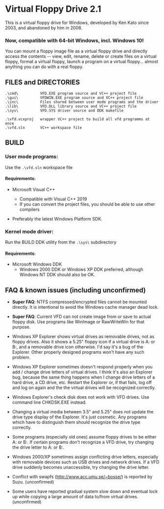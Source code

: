 # Virtual Floppy Drive 2.1
This is a virtual floppy drive for Windows, developed by Ken Kato since 2003, and abandoned by him in 2008.

### Now, compatible with 64-bit Windows, incl. Windows 10!

You can mount a floppy image file as a virtual floppy drive and directly access the contents -- view, edit, rename, delete or create files on a virtual floppy, format a virtual floppy, launch a program on a virtual floppy... almost anything you can do with a real floppy.

## FILES and DIRECTORIES

    .\cmd\          VFD.EXE program source and VC++ project file
    .\gui\          VFDWIN.EXE program source and VC++ project file
    .\inc\          Files shared between user mode programs and the driver
    .\lib\          VFD.DLL library source and VC++ project file
    .\sys\          VFD.SYS driver source and DDK makefile

    .\vfd.vcxproj   wrapper VC++ project to build all vfd programms at once
    .\vfd.sln       VC++ workspace file

## BUILD

### User mode programs:

Use the `.\vfd.sln` workspace file

#### Requirements:
   -    Microsoft Visual C++
        - Compatible with Visual C++ 2019
        - If you can convert the project files, you should be able to use
          other compilers

   -    Preferably the latest Windows Platform SDK.

### Kernel mode driver:

Run the BUILD DDK utility from the `.\sys\` subdirectory

#### Requirements:
   -    Microsoft Windows DDK
        - Windows 2000 DDK or Windows XP DDK preferred,
          although Windows NT DDK should also be OK.

## FAQ & known issues (including unconfirmed)

* **Super FAQ**: NTFS compressed/encrypted files cannot be mounted directly. It is intentional to avoid the Windows cache manager dead lock.

* **Super FAQ**: Current VFD can not create image from or save to actual floppy disk. Use programs like WinImage or RawWriteWin for that purpose.

* Windows XP Explorer shows virtual drives as removable drives, not as floppy drives. Also it shows a 5.25" floppy icon if a virtual drive is A: or B:, and a removable drive icon otherwise. I'd say it's a bug of the Explorer. Other properly designed programs won't have any such problem.

* Windows XP Explorer sometimes doesn't respond properly when you add / change drive letters of virtual drives. I think it's also an Explorer bug, because the same thing happens when I change drive letters of a hard drive, a CD drive, etc. Restart the Explorer or, if that fails, log off and log on again and the the virtual drives will be recognized correctly.

* Windows Explorer's check disk does not work with VFD drives.
Use command line CHKDSK.EXE instead.

* Changing a virtual media between 3.5" and 5.25" does not update the drive type display of the Explorer. It's just cosmetic. Any programs which have to distinguish them should recognize the drive type correctly.

* Some programs (especially old ones) assume floppy drives to be either A: or B:. If certain programs don't recognize a VFD drive, try changing the drive letter to A: or B:.

* Windows 2000/XP sometimes assign conflicting drive letters, especially with removable devices such as USB drives and network drives. If a VFD drive suddenly becomes unaccessible, try changing the drive letter.

* Conflict with swapfs (http://www.acc.umu.se/~bosse/) is reported by Suzu. (unconfirmed)

* Some users have reported gradual system slow down and eventual lock up while copying a large amount of data to/from virtual drives. (unconfirmed)
